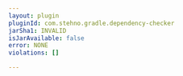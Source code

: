 ```yaml
---
layout: plugin
pluginId: com.stehno.gradle.dependency-checker
jarSha1: INVALID
isJarAvailable: false
error: NONE
violations: []

---
```

